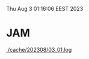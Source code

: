 Thu Aug  3 01:16:06 EEST 2023
# JAM
<a href='./cache/202308/03_01.log'>./cache/202308/03_01.log</a>
